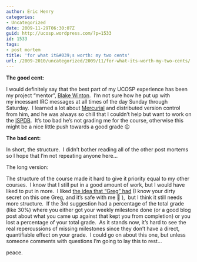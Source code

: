 ```yaml
---
author: Eric Henry
categories:
- Uncategorized
date: 2009-11-29T06:30:07Z
guid: http://ucosp.wordpress.com/?p=1533
id: 1533
tags:
- post mortem
title: 'for what it&#039;s worth: my two cents'
url: /2009-2010/uncategorized/2009/11/for-what-its-worth-my-two-cents/
---
```


**The good cent:**
  
I would definitely say that the best part of my UCOSP experience has been my project &#8220;mentor&#8221;, [Blake Winton](http://weblog.latte.ca/blake).  I&#8217;m not sure how he put up with my incessant IRC messages at all times of the day Sunday through Saturday.  I learned a lot about [Mercurial](http://mercurial.selenic.com/) and distributed version control from him, and he was always so chill that I couldn&#8217;t help but want to work on the [ISPDB](https://wiki.mozilla.org/Thunderbird/ISPDB).  It&#8217;s too bad he&#8217;s not grading me for the course, otherwise this might be a nice little push towards a good grade 😉

**The bad cent:**
  
In short, the structure.  I didn&#8217;t bother reading all of the other post mortems so I hope that I&#8217;m not repeating anyone here&#8230;

The long version:
  
The structure of the course made it hard to give it priority equal to my other courses.  I know that I still put in a good amount of work, but I would have liked to put in more.  I liked [the idea that &#8220;Greg&#8221; had](http://ucosp.wordpress.com/2009/11/16/some-ideas-for-next-term/) (I know your dirty secret on this one Greg, and it&#8217;s safe with me 🙂 ),  but I think it still needs more structure.  If the 3rd suggestion had a percentage of the total grade (like 30%) where you either got your weekly milestone done (or a good blog post about what you came up against that kept you from completion) or you lost a percentage of your total grade.  As it stands now, it&#8217;s hard to see the real repercussions of missing milestones since they don&#8217;t have a direct, quantifiable effect on your grade.  I could go on about this one, but unless someone comments with questions I&#8217;m going to lay this to rest&#8230;

peace.